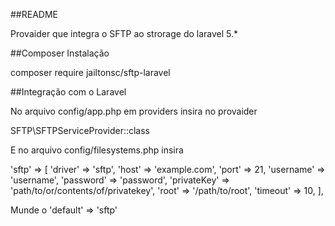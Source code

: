 ##README

Provaider que integra o SFTP ao strorage do laravel 5.*

##Composer Instalação

composer require jailtonsc/sftp-laravel

##Integração com o Laravel

No arquivo config/app.php em providers insira no provaider

SFTP\SFTPServiceProvider::class

E no arquivo config/filesystems.php insira 

'sftp' => [
	'driver'   => 'sftp',
	'host' => 'example.com',
	'port' => 21,
	'username' => 'username',
	'password' => 'password',
	'privateKey' => 'path/to/or/contents/of/privatekey',
	'root' => '/path/to/root',
	'timeout' => 10,
],


Munde o 'default' => 'sftp'
